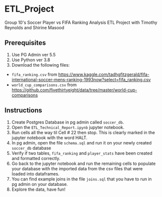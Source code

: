 # ETL_Project
Group 10's Soccer Player vs FIFA Ranking Analysis ETL Project  with Timothy Reynolds and Shirine Masood

## Prerequisites
1. Use PG Admin ver 5.5
1. Use Python ver 3.8
1. Download the following files:
* `fifa_ranking.csv` from https://www.kaggle.com/tadhgfitzgerald/fifa-international-soccer-mens-ranking-1993now?select=fifa_ranking.csv
* `world_cup_comparisons.csv` from https://github.com/fivethirtyeight/data/tree/master/world-cup-comparisons

## Instructions
1. Create Postgres Database in pg admin called `soccer_db`.
1. Open the `ETL_Technical_Report.ipynb` jupyter notebook.
1. Run cells all the way til Cell # 22 then stop. This is clearly marked in the jupyter notebook with the word HALT.
1. In pg admin, open the file `schema.sql` and run it on your newly created `soccer_db` database
1. Verify if two tables, `fifa_ranking` and `player_stats` have been created and formatted correctly.
1. Go back to the jupyter notebook and run the remaining cells to populate your database with the imported data from the csv files that were loaded into dataframes.
1. You can find example joins in the file `joins.sql` that you have to run in pg admin on your database.
1. Explore the data, have fun!
